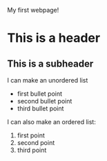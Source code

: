 My first webpage!
# This is a header
## This is a subheader  

I can make an unordered list
  * first bullet point
  * second bullet point
  * third bullet point
  
 I can also make an ordered list:
  1. first point
  2. second point
  3. third point
